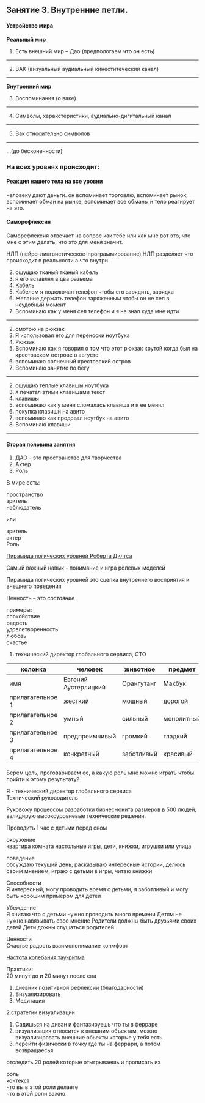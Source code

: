 ## Занятие 3. Внутренние петли.

#### Устройcтво мира

__Реальный мир__

1. Есть внешний мир – Дао (предпологаем что он есть)

---

2. ВАК (визуальный аудиальный кинеститеческий канал)

---

__Внутренний мир__

3. Воспоминания (о ваке)

---

4. Символы, харакстеристики, аудиально-дигитальный канал

---

5. Вак относительно символов

---

...(до бесконечности)

### На всех уровнях происходит:

#### Реакция нашего тела на все уровни

человеку дают деньги. он вспоминает торговлю, вспоминает рынок, вспоминает обман на рынке, вспоминает все обманы и тело реагирует на это.

#### Саморефлексия

Саморефлексия отвечает на вопрос как тебе или как мне вот это, что мне с этим делать, что это для меня значит.

НЛП (нейро-лингвистическое-программирование) 
НЛП разделяет что происходит в реальности а что внутри

2. ощущаю тканый тканый кабель
3. я его вставлял в два разьема
4. Кабель
5. Кабелем я подключал телефон чтобы его зарядить, зарядка
6. Желание держать телефон заряженным чтобы он не сел в неудобный момент
7. Вспоминаю как у меня сел телефон и я не знал куда мне идти

----

2. смотрю на рюкзак
3. Я использовал его для переноски ноутбука
4. Рюкзак
5. Вспоминаю как я говорил о том что этот рюкзак крутой когда был на крестовском острове в августе
6. вспоминаю солнечный крестовский остров
7. Вспоминаю занятие по бегу

---

2. ощущаю теплые клавишы ноутбука
3. я печатал этими клавишами текст
4. клавишы
5. вспоминаю как у меня сломалась клавиша и я ее менял
6. покупка клавиши на авито
7. вспоминаю как продовал ноутбук на авито
8. Вспоминаю клавиши

---

#### Вторая половина занятия

1. ДАО - это пространство для творчества
2. Актер
3. Роль

В мире есть:

пространство  
зритель  
наблюдатель  

или

зритель  
актер  
Роль  

[Пирамида логических уровней Роберта Дилтса](https://www.artcoach.biz/2012/11/kak-primenyat-piramidu-logicheskix-urovnej-diltsa-v-rabote-s-sotrudnikami/)

Самый важный навык - понимание и игра ролевых моделей

Пирамида логических уровней это сцепка внутреннего восприятия и внешнего поведения

Ценность – это _состояние_

примеры:  
спокойствие  
радость  
удовлетворенность  
любовь  
счастье  

1. технический директор глобального сервиса, CTO

| колонка          | человек              | животное   | предмет    | персонаж        |
| ---------------- | -------------------- | ---------- | ---------- | --------------- |
| имя              | Евгений Аустерлицкий | Орангутанг | Макбук     | Майкл Скофилд   |
| прилагательное 1 | жесткий              | мощный     | дорогой    | гений           |
| прилагательное 2 | умный                | сильный    | монолитный | хитрый          |
| прилагательное 3 | предпреимчивый       | громкий    | гладкий    | смышленный      |
| прилагательное 4 | конкретный           | заботливый | красивый   | сообразительный |


Берем цель, проговариваем ее, а какую роль мне можно играть чтобы прийти к этому результату?


Я - технический директор глобального сервиса  
Технический руководитель

 
Руковожу процессом разработки бизнес-юнита размеров в 500 людей, валидирую высокоуровневые технические решения.


Проводить 1 час с детьми перед сном

окружение  
квартира комната настольные игры, дети, книжки, игрушки или улица 

поведение   
обсуждаю текущий день, расказываю интересные истории, делюсь своим мнением, играю с детьми в игры, читаю книжки

Способности  
Я интересный, могу проводить время с детьми, я заботливый и могу быть хорошим примером для детей

Убеждение  
Я считаю что с детьми нужно проводить много времени
Детям не нужно навязывать свое мнение
Родители должны быть друзьями своих детей
Дети дожны слушаться родителей

Ценности  
Счастье радость взаимопонимание конмфорт

[Частота колебания тау-ритма](https://ru.wikipedia.org/wiki/%D0%A0%D0%B8%D1%82%D0%BC%D1%8B_%D0%B3%D0%BE%D0%BB%D0%BE%D0%B2%D0%BD%D0%BE%D0%B3%D0%BE_%D0%BC%D0%BE%D0%B7%D0%B3%D0%B0)

Практики:  
20 минут до и 20 минут после сна 

1. дневник позитивной рефлексии (благодарности)
3. Визуализировать
4. Медитация

2 стратегии визуализации 

1) Садишься на диван и фантазируешь что ты в ферраре
2) визуализация относится к внешним объектам, можно визуализировать внешние обьекты которые у тебя есть
3) перейти физически в точку где ты на феррари, а потом возвращаесья

отследить 20 ролей которые отыгрываешь и прописать их

роль   
контекст  
что вы в этой роли делаете  
что в этой роли важно   

